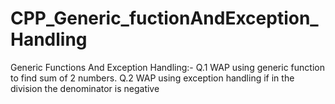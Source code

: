 # CPP_Generic_fuctionAndException_Handling
Generic Functions And Exception Handling:- Q.1 WAP using generic function to find sum of 2 numbers. Q.2 WAP using exception handling if in the division the denominator is negative
